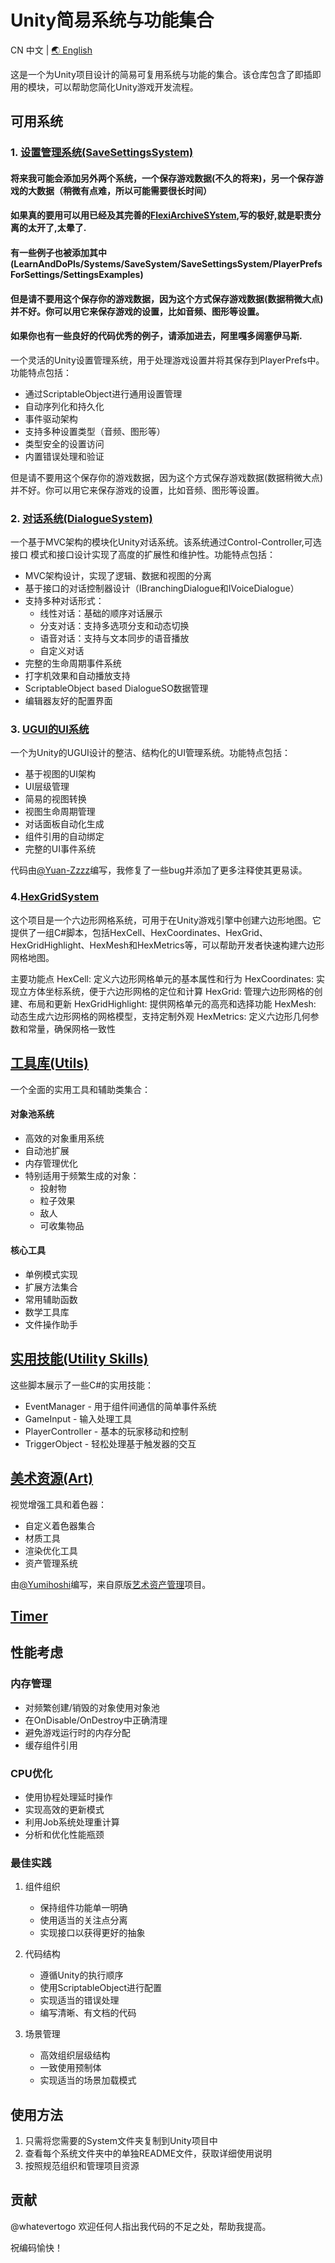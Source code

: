 # Unity简易系统与功能集合

CN 中文 | [🌏 English](README.md)

这是一个为Unity项目设计的简易可复用系统与功能的集合。该仓库包含了即插即用的模块，可以帮助您简化Unity游戏开发流程。

## 可用系统

### 1. [设置管理系统(SaveSettingsSystem)](LearnAndDoPls/Systems/SaveSystem/SaveSettingsSystem/SaveSettingsSystemByPlayerPrefs/README.CN.md)

#### 将来我可能会添加另外两个系统，一个保存游戏数据(不久的将来)，另一个保存游戏的大数据（稍微有点难，所以可能需要很长时间）

#### 如果真的要用可以用已经及其完善的[FlexiArchiveSYstem](https://github.com/wenen-creator/FlexiArchiveSystem),写的极好,就是职责分离的太开了,太晕了.

#### 有一些例子也被添加其中(LearnAndDoPls/Systems/SaveSystem/SaveSettingsSystem/PlayerPrefsForSettings/SettingsExamples)

#### 但是请不要用这个保存你的游戏数据，因为这个方式保存游戏数据(数据稍微大点)并不好。你可以用它来保存游戏的设置，比如音频、图形等设置。

#### 如果你也有一些良好的代码优秀的例子，请添加进去，阿里嘎多阔塞伊马斯.

一个灵活的Unity设置管理系统，用于处理游戏设置并将其保存到PlayerPrefs中。功能特点包括：

- 通过ScriptableObject进行通用设置管理
- 自动序列化和持久化
- 事件驱动架构
- 支持多种设置类型（音频、图形等）
- 类型安全的设置访问
- 内置错误处理和验证

但是请不要用这个保存你的游戏数据，因为这个方式保存游戏数据(数据稍微大点)并不好。你可以用它来保存游戏的设置，比如音频、图形等设置。

### 2. [对话系统(DialogueSystem)](LearnAndDoPls/Systems/DialogueSystem/README.CN_DialogueSystem.md)

一个基于MVC架构的模块化Unity对话系统。该系统通过Control-Controller,可选接口 模式和接口设计实现了高度的扩展性和维护性。功能特点包括：

- MVC架构设计，实现了逻辑、数据和视图的分离
- 基于接口的对话控制器设计（IBranchingDialogue和IVoiceDialogue）
- 支持多种对话形式：
  - 线性对话：基础的顺序对话展示
  - 分支对话：支持多选项分支和动态切换
  - 语音对话：支持与文本同步的语音播放
  - 自定义对话
- 完整的生命周期事件系统
- 打字机效果和自动播放支持
- ScriptableObject based DialogueSO数据管理
- 编辑器友好的配置界面

### 3. [UGUI的UI系统](LearnAndDoPls/Systems/UI-System-for-UGUI/README.md)

一个为Unity的UGUI设计的整洁、结构化的UI管理系统。功能特点包括：

- 基于视图的UI架构
- UI层级管理
- 简易的视图转换
- 视图生命周期管理
- 对话面板自动化生成
- 组件引用的自动绑定
- 完整的UI事件系统

代码由[@Yuan-Zzzz](https://github.com/Yuan-Zzzz)编写，我修复了一些bug并添加了更多注释使其更易读。

### 4.[HexGridSystem](https://github.com/whatevertogo/HexGridSystem)

这个项目是一个六边形网格系统，可用于在Unity游戏引擎中创建六边形地图。它提供了一组C#脚本，包括HexCell、HexCoordinates、HexGrid、HexGridHighlight、HexMesh和HexMetrics等，可以帮助开发者快速构建六边形网格地图。

主要功能点
HexCell: 定义六边形网格单元的基本属性和行为
HexCoordinates: 实现立方体坐标系统，便于六边形网格的定位和计算
HexGrid: 管理六边形网格的创建、布局和更新
HexGridHighlight: 提供网格单元的高亮和选择功能
HexMesh: 动态生成六边形网格的网格模型，支持定制外观
HexMetrics: 定义六边形几何参数和常量，确保网格一致性

## [工具库(Utils)](LearnAndDoPls/Utils/README.zh-CN_Utils.md)

一个全面的实用工具和辅助类集合：

#### 对象池系统
- 高效的对象重用系统
- 自动池扩展
- 内存管理优化
- 特别适用于频繁生成的对象：
  - 投射物
  - 粒子效果
  - 敌人
  - 可收集物品

#### 核心工具

- 单例模式实现
- 扩展方法集合
- 常用辅助函数
- 数学工具库
- 文件操作助手

## [实用技能(Utility Skills)](LearnAndDoPls/SomeSkills/README.CN_SomeSkills.md)

这些脚本展示了一些C#的实用技能：

- EventManager - 用于组件间通信的简单事件系统
- GameInput - 输入处理工具
- PlayerController - 基本的玩家移动和控制
- TriggerObject - 轻松处理基于触发器的交互

## [美术资源(Art)](Art/README.CN_Art.md)

视觉增强工具和着色器：

- 自定义着色器集合
- 材质工具
- 渲染优化工具
- 资产管理系统

由[@Yumihoshi](https://github.com/Yumihoshi)编写，来自原版[艺术资产管理](https://github.com/Yumihoshi/Art-Asset-Management)项目。

## [Timer](https://github.com/whatevertogo/Timer)


## 性能考虑

### 内存管理

- 对频繁创建/销毁的对象使用对象池
- 在OnDisable/OnDestroy中正确清理
- 避免游戏运行时的内存分配
- 缓存组件引用

### CPU优化

- 使用协程处理延时操作
- 实现高效的更新模式
- 利用Job系统处理重计算
- 分析和优化性能瓶颈

### 最佳实践

1. 组件组织
   - 保持组件功能单一明确
   - 使用适当的关注点分离
   - 实现接口以获得更好的抽象

2. 代码结构
   - 遵循Unity的执行顺序
   - 使用ScriptableObject进行配置
   - 实现适当的错误处理
   - 编写清晰、有文档的代码

3. 场景管理
   - 高效组织层级结构
   - 一致使用预制体
   - 实现适当的场景加载模式


## 使用方法

1. 只需将您需要的System文件夹复制到Unity项目中
2. 查看每个系统文件夹中的单独README文件，获取详细使用说明
3. 按照规范组织和管理项目资源

## 贡献

@whatevertogo 欢迎任何人指出我代码的不足之处，帮助我提高。

祝编码愉快！
